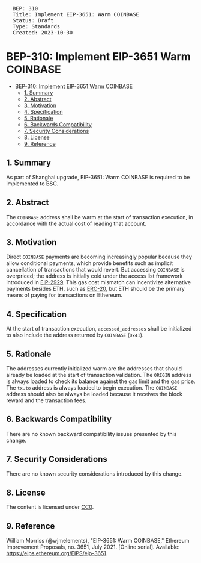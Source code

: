 <pre>
  BEP: 310
  Title: Implement EIP-3651: Warm COINBASE
  Status: Draft
  Type: Standards
  Created: 2023-10-30
</pre>


# BEP-310: Implement EIP-3651 Warm COINBASE

- [BEP-310: Implement EIP-3651 Warm COINBASE](#bep-310-implement-eip-3651-warm-coinbase)
  - [1. Summary](#1-summary)
  - [2. Abstract](#2-abstract)
  - [3. Motivation](#3-motivation)
  - [4. Specification](#4-specification)
  - [5. Rationale](#5-rationale)
  - [6. Backwards Compatibility](#6-backwards-compatibility)
  - [7. Security Considerations](#7-security-considerations)
  - [8. License](#8-license)
  - [9. Reference](#9-reference)


## 1. Summary
As part of Shanghai upgrade, EIP-3651: Warm COINBASE is required to be implemented to BSC.

## 2. Abstract

The `COINBASE` address shall be warm at the start of transaction execution, in accordance with the actual cost of reading that account.

## 3. Motivation

Direct `COINBASE` payments are becoming increasingly popular because they allow conditional payments, which provide benefits such as implicit cancellation of transactions that would revert.
But accessing `COINBASE` is overpriced; the address is initially cold under the access list framework introduced in [EIP-2929](./eip-2929.md).
This gas cost mismatch can incentivize alternative payments besides ETH, such as [ERC-20](./eip-20.md), but ETH should be the primary means of paying for transactions on Ethereum.

## 4. Specification

At the start of transaction execution, `accessed_addresses` shall be initialized to also include the address returned by `COINBASE` (`0x41`).

## 5. Rationale

The addresses currently initialized warm are the addresses that should already be loaded at the start of transaction validation.
The `ORIGIN` address is always loaded to check its balance against the gas limit and the gas price.
The `tx.to` address is always loaded to begin execution.
The `COINBASE` address should also be always be loaded because it receives the block reward and the transaction fees.

## 6. Backwards Compatibility

There are no known backward compatibility issues presented by this change.

## 7. Security Considerations

There are no known security considerations introduced by this change.

## 8. License

The content is licensed under [CC0](https://creativecommons.org/publicdomain/zero/1.0/).

## 9. Reference

William Morriss (@wjmelements), "EIP-3651: Warm COINBASE," Ethereum Improvement Proposals, no. 3651, July 2021. [Online serial]. Available: https://eips.ethereum.org/EIPS/eip-3651.
